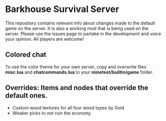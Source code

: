 # Barkhouse Survival Server
This repository contains relevant info about changes made to the default game on the server. It is also a working mod that is being used on the server.
Please use the issues page to partake in the development and voice your opinion. All players are welcome!

## Colored chat
To use the color theme for your own server, copy and overwrite files __misc.lua__ and __chatcommands.lua__ to your __minetest/builtin/game__ folder.

## Overrides: Items and nodes that override the default ones.
* Custom wood textures for all four wood types by Gold
* Weaker picks to not ruin the economy

